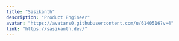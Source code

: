 ```yaml
---
title: "Sasikanth"
description: "Product Engineer"
avatar: "https://avatars0.githubusercontent.com/u/6140516?v=4"
link: "https://sasikanth.dev/"
---
```

